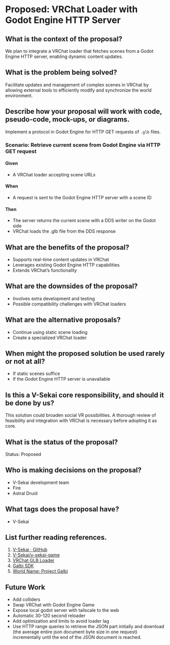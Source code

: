 # Proposed: VRChat Loader with Godot Engine HTTP Server

## What is the context of the proposal?

We plan to integrate a VRChat loader that fetches scenes from a Godot Engine HTTP server, enabling dynamic content updates.

## What is the problem being solved?

Facilitate updates and management of complex scenes in VRChat by allowing external tools to efficiently modify and synchronize the world environment.

## Describe how your proposal will work with code, pseudo-code, mock-ups, or diagrams.

Implement a protocol in Godot Engine for HTTP GET requests of `.glb` files.

### Scenario: Retrieve current scene from Godot Engine via HTTP GET request

#### Given

- A VRChat loader accepting scene URLs

#### When

- A request is sent to the Godot Engine HTTP server with a scene ID

#### Then

- The server returns the current scene with a DDS writer on the Godot side
- VRChat loads the .glb file from the DDS response

## What are the benefits of the proposal?

- Supports real-time content updates in VRChat
- Leverages existing Godot Engine HTTP capabilities
- Extends VRChat’s functionality

## What are the downsides of the proposal?

- Involves extra development and testing
- Possible compatibility challenges with VRChat loaders

## What are the alternative proposals?

- Continue using static scene loading
- Create a specialized VRChat loader

## When might the proposed solution be used rarely or not at all?

- If static scenes suffice
- If the Godot Engine HTTP server is unavailable

## Is this a V-Sekai core responsibility, and should it be done by us?

This solution could broaden social VR possibilities. A thorough review of feasibility and integration with VRChat is necessary before adopting it as core.

## What is the status of the proposal?

Status: Proposed <!-- Draft | Proposed | Rejected | Accepted | Deprecated | Superseded by -->

## Who is making decisions on the proposal?

- V-Sekai development team
- Fire
- Astral Druid

## What tags does the proposal have?

- V-Sekai

## List further reading references.

1. [V-Sekai · GitHub](https://github.com/v-sekai)
2. [V-Sekai/v-sekai-game](https://github.com/v-sekai/v-sekai-game)
3. [VRChat GLB Loader](https://github.com/vr-voyage/vrchat-glb-loader)
4. [Galbi SDK](https://galbi-sdk-docs.pages.dev/en/)
5. [World Name: Project Galbi](https://vrchat.com/home/launch?worldId=wrld_068ed758-68b1-40bc-b647-f54c3b3d92fc)

## Future Work

- Add colliders
- Swap VRChat with Godot Engine Game
- Expose local godot server with tailscale to the web
- Automatic 30-120 second reloader
- Add optimization and limits to avoid loader lag
- Use HTTP range queries to retrieve the JSON part initially and download (the average entire json document byte size in one request) incrementally until the end of the JSON document is reached.
